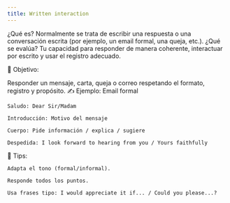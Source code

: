 ```yaml
---
title: Written interaction
---
```


¿Qué es?
Normalmente se trata de escribir una respuesta o una conversación escrita (por ejemplo, un email formal, una queja, etc.).
¿Qué se evalúa?
Tu capacidad para responder de manera coherente, interactuar por escrito y usar el registro adecuado.

🎯 Objetivo:

Responder un mensaje, carta, queja o correo respetando el formato, registro y propósito.
✍️ Ejemplo: Email formal

    Saludo: Dear Sir/Madam

    Introducción: Motivo del mensaje

    Cuerpo: Pide información / explica / sugiere

    Despedida: I look forward to hearing from you / Yours faithfully

🔧 Tips:

    Adapta el tono (formal/informal).

    Responde todos los puntos.

    Usa frases tipo: I would appreciate it if... / Could you please...?
